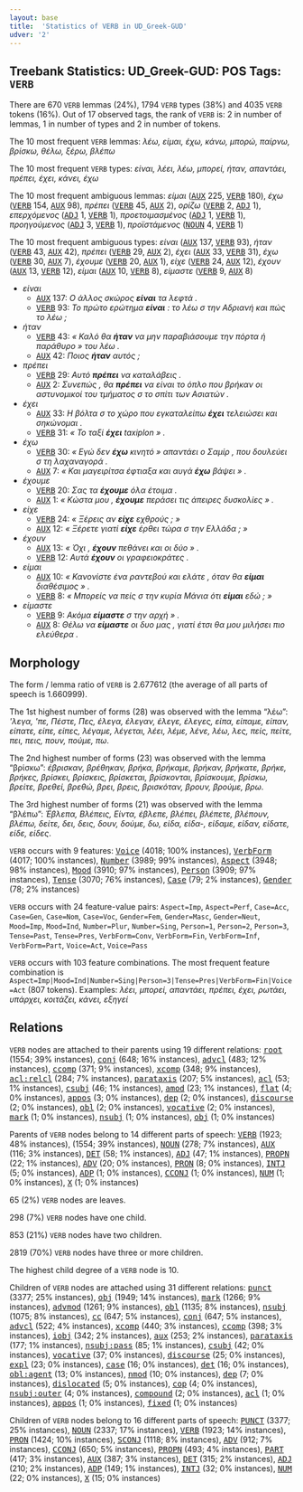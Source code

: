 ```yaml
---
layout: base
title:  'Statistics of VERB in UD_Greek-GUD'
udver: '2'
---
```


## Treebank Statistics: UD_Greek-GUD: POS Tags: `VERB`

There are 670 `VERB` lemmas (24%), 1794 `VERB` types (38%) and 4035 `VERB` tokens (16%).
Out of 17 observed tags, the rank of `VERB` is: 2 in number of lemmas, 1 in number of types and 2 in number of tokens.

The 10 most frequent `VERB` lemmas: <em>λέω, είμαι, έχω, κάνω, μπορώ, παίρνω, βρίσκω, θέλω, ξέρω, βλέπω</em>

The 10 most frequent `VERB` types:  <em>είναι, λέει, λέω, μπορεί, ήταν, απαντάει, πρέπει, έχει, κάνει, έχω</em>

The 10 most frequent ambiguous lemmas: <em>είμαι</em> (<tt><a href="el_gud-pos-AUX.html">AUX</a></tt> 225, <tt><a href="el_gud-pos-VERB.html">VERB</a></tt> 180), <em>έχω</em> (<tt><a href="el_gud-pos-VERB.html">VERB</a></tt> 154, <tt><a href="el_gud-pos-AUX.html">AUX</a></tt> 98), <em>πρέπει</em> (<tt><a href="el_gud-pos-VERB.html">VERB</a></tt> 45, <tt><a href="el_gud-pos-AUX.html">AUX</a></tt> 2), <em>ορίζω</em> (<tt><a href="el_gud-pos-VERB.html">VERB</a></tt> 2, <tt><a href="el_gud-pos-ADJ.html">ADJ</a></tt> 1), <em>επερχόμενος</em> (<tt><a href="el_gud-pos-ADJ.html">ADJ</a></tt> 1, <tt><a href="el_gud-pos-VERB.html">VERB</a></tt> 1), <em>προετοιμασμένος</em> (<tt><a href="el_gud-pos-ADJ.html">ADJ</a></tt> 1, <tt><a href="el_gud-pos-VERB.html">VERB</a></tt> 1), <em>προηγούμενος</em> (<tt><a href="el_gud-pos-ADJ.html">ADJ</a></tt> 3, <tt><a href="el_gud-pos-VERB.html">VERB</a></tt> 1), <em>προϊστάμενος</em> (<tt><a href="el_gud-pos-NOUN.html">NOUN</a></tt> 4, <tt><a href="el_gud-pos-VERB.html">VERB</a></tt> 1)

The 10 most frequent ambiguous types:  <em>είναι</em> (<tt><a href="el_gud-pos-AUX.html">AUX</a></tt> 137, <tt><a href="el_gud-pos-VERB.html">VERB</a></tt> 93), <em>ήταν</em> (<tt><a href="el_gud-pos-VERB.html">VERB</a></tt> 43, <tt><a href="el_gud-pos-AUX.html">AUX</a></tt> 42), <em>πρέπει</em> (<tt><a href="el_gud-pos-VERB.html">VERB</a></tt> 29, <tt><a href="el_gud-pos-AUX.html">AUX</a></tt> 2), <em>έχει</em> (<tt><a href="el_gud-pos-AUX.html">AUX</a></tt> 33, <tt><a href="el_gud-pos-VERB.html">VERB</a></tt> 31), <em>έχω</em> (<tt><a href="el_gud-pos-VERB.html">VERB</a></tt> 30, <tt><a href="el_gud-pos-AUX.html">AUX</a></tt> 7), <em>έχουμε</em> (<tt><a href="el_gud-pos-VERB.html">VERB</a></tt> 20, <tt><a href="el_gud-pos-AUX.html">AUX</a></tt> 1), <em>είχε</em> (<tt><a href="el_gud-pos-VERB.html">VERB</a></tt> 24, <tt><a href="el_gud-pos-AUX.html">AUX</a></tt> 12), <em>έχουν</em> (<tt><a href="el_gud-pos-AUX.html">AUX</a></tt> 13, <tt><a href="el_gud-pos-VERB.html">VERB</a></tt> 12), <em>είμαι</em> (<tt><a href="el_gud-pos-AUX.html">AUX</a></tt> 10, <tt><a href="el_gud-pos-VERB.html">VERB</a></tt> 8), <em>είμαστε</em> (<tt><a href="el_gud-pos-VERB.html">VERB</a></tt> 9, <tt><a href="el_gud-pos-AUX.html">AUX</a></tt> 8)


* <em>είναι</em>
  * <tt><a href="el_gud-pos-AUX.html">AUX</a></tt> 137: <em>Ο άλλος σκώρος <b>είναι</b> τα λεφτά .</em>
  * <tt><a href="el_gud-pos-VERB.html">VERB</a></tt> 93: <em>Το πρώτο ερώτημα <b>είναι</b> : το λέω σ την Αδριανή και πώς το λέω ;</em>
* <em>ήταν</em>
  * <tt><a href="el_gud-pos-VERB.html">VERB</a></tt> 43: <em>« Καλό θα <b>ήταν</b> να μην παραβιάσουμε την πόρτα ή παράθυρο » του λέω .</em>
  * <tt><a href="el_gud-pos-AUX.html">AUX</a></tt> 42: <em>Ποιος <b>ήταν</b> αυτός ;</em>
* <em>πρέπει</em>
  * <tt><a href="el_gud-pos-VERB.html">VERB</a></tt> 29: <em>Αυτό <b>πρέπει</b> να καταλάβεις .</em>
  * <tt><a href="el_gud-pos-AUX.html">AUX</a></tt> 2: <em>Συνεπώς , θα <b>πρέπει</b> να είναι το όπλο που βρήκαν οι αστυνομικοί του τμήματος σ το σπίτι των Ασιατών .</em>
* <em>έχει</em>
  * <tt><a href="el_gud-pos-AUX.html">AUX</a></tt> 33: <em>Η βόλτα σ το χώρο που εγκαταλείπω <b>έχει</b> τελειώσει και σηκώνομαι .</em>
  * <tt><a href="el_gud-pos-VERB.html">VERB</a></tt> 31: <em>« Το ταξί <b>έχει</b> taxiplon » .</em>
* <em>έχω</em>
  * <tt><a href="el_gud-pos-VERB.html">VERB</a></tt> 30: <em>« Εγώ δεν <b>έχω</b> κινητό » απαντάει ο Σαμίρ , που δουλεύει σ τη λαχαναγορά .</em>
  * <tt><a href="el_gud-pos-AUX.html">AUX</a></tt> 7: <em>« Και μαγειρίτσα έφτιαξα και αυγά <b>έχω</b> βάψει » .</em>
* <em>έχουμε</em>
  * <tt><a href="el_gud-pos-VERB.html">VERB</a></tt> 20: <em>Σας τα <b>έχουμε</b> όλα έτοιμα .</em>
  * <tt><a href="el_gud-pos-AUX.html">AUX</a></tt> 1: <em>« Κώστα μου , <b>έχουμε</b> περάσει τις άπειρες δυσκολίες » .</em>
* <em>είχε</em>
  * <tt><a href="el_gud-pos-VERB.html">VERB</a></tt> 24: <em>« Ξέρεις αν <b>είχε</b> εχθρούς ; »</em>
  * <tt><a href="el_gud-pos-AUX.html">AUX</a></tt> 12: <em>« Ξέρετε γιατί <b>είχε</b> έρθει τώρα σ την Ελλάδα ; »</em>
* <em>έχουν</em>
  * <tt><a href="el_gud-pos-AUX.html">AUX</a></tt> 13: <em>« Όχι , <b>έχουν</b> πεθάνει και οι δύο » .</em>
  * <tt><a href="el_gud-pos-VERB.html">VERB</a></tt> 12: <em>Αυτά <b>έχουν</b> οι γραφειοκράτες .</em>
* <em>είμαι</em>
  * <tt><a href="el_gud-pos-AUX.html">AUX</a></tt> 10: <em>« Κανονίστε ένα ραντεβού και ελάτε , όταν θα <b>είμαι</b> διαθέσιμος » .</em>
  * <tt><a href="el_gud-pos-VERB.html">VERB</a></tt> 8: <em>« Μπορείς να πείς σ την κυρία Μάνια ότι <b>είμαι</b> εδώ ; »</em>
* <em>είμαστε</em>
  * <tt><a href="el_gud-pos-VERB.html">VERB</a></tt> 9: <em>Ακόμα <b>είμαστε</b> σ την αρχή » .</em>
  * <tt><a href="el_gud-pos-AUX.html">AUX</a></tt> 8: <em>Θέλω να <b>είμαστε</b> οι δυο μας , γιατί έτσι θα μου μιλήσει πιο ελεύθερα .</em>

## Morphology

The form / lemma ratio of `VERB` is 2.677612 (the average of all parts of speech is 1.660999).

The 1st highest number of forms (28) was observed with the lemma “λέω”: <em>'λεγα, 'πε, Πέστε, Πες, έλεγα, έλεγαν, έλεγε, έλεγες, είπα, είπαμε, είπαν, είπατε, είπε, είπες, λέγαμε, λέγεται, λέει, λέμε, λένε, λέω, λες, πείς, πείτε, πει, πεις, πουν, πούμε, πω</em>.

The 2nd highest number of forms (23) was observed with the lemma “βρίσκω”: <em>έβρισκαν, βρέθηκαν, βρήκα, βρήκαμε, βρήκαν, βρήκατε, βρήκε, βρήκες, βρίσκει, βρίσκεις, βρίσκεται, βρίσκονται, βρίσκουμε, βρίσκω, βρείτε, βρεθεί, βρεθώ, βρει, βρεις, βρισκόταν, βρουν, βρούμε, βρω</em>.

The 3rd highest number of forms (21) was observed with the lemma “βλέπω”: <em>Έβλεπα, Βλέπεις, Είντα, έβλεπε, βλέπει, βλέπετε, βλέπουν, βλέπω, δείτε, δει, δεις, δουν, δούμε, δω, είδα, είδα-, είδαμε, είδαν, είδατε, είδε, είδες</em>.

`VERB` occurs with 9 features: <tt><a href="el_gud-feat-Voice.html">Voice</a></tt> (4018; 100% instances), <tt><a href="el_gud-feat-VerbForm.html">VerbForm</a></tt> (4017; 100% instances), <tt><a href="el_gud-feat-Number.html">Number</a></tt> (3989; 99% instances), <tt><a href="el_gud-feat-Aspect.html">Aspect</a></tt> (3948; 98% instances), <tt><a href="el_gud-feat-Mood.html">Mood</a></tt> (3910; 97% instances), <tt><a href="el_gud-feat-Person.html">Person</a></tt> (3909; 97% instances), <tt><a href="el_gud-feat-Tense.html">Tense</a></tt> (3070; 76% instances), <tt><a href="el_gud-feat-Case.html">Case</a></tt> (79; 2% instances), <tt><a href="el_gud-feat-Gender.html">Gender</a></tt> (78; 2% instances)

`VERB` occurs with 24 feature-value pairs: `Aspect=Imp`, `Aspect=Perf`, `Case=Acc`, `Case=Gen`, `Case=Nom`, `Case=Voc`, `Gender=Fem`, `Gender=Masc`, `Gender=Neut`, `Mood=Imp`, `Mood=Ind`, `Number=Plur`, `Number=Sing`, `Person=1`, `Person=2`, `Person=3`, `Tense=Past`, `Tense=Pres`, `VerbForm=Conv`, `VerbForm=Fin`, `VerbForm=Inf`, `VerbForm=Part`, `Voice=Act`, `Voice=Pass`

`VERB` occurs with 103 feature combinations.
The most frequent feature combination is `Aspect=Imp|Mood=Ind|Number=Sing|Person=3|Tense=Pres|VerbForm=Fin|Voice=Act` (807 tokens).
Examples: <em>λέει, μπορεί, απαντάει, πρέπει, έχει, ρωτάει, υπάρχει, κοιτάζει, κάνει, εξηγεί</em>


## Relations

`VERB` nodes are attached to their parents using 19 different relations: <tt><a href="el_gud-dep-root.html">root</a></tt> (1554; 39% instances), <tt><a href="el_gud-dep-conj.html">conj</a></tt> (648; 16% instances), <tt><a href="el_gud-dep-advcl.html">advcl</a></tt> (483; 12% instances), <tt><a href="el_gud-dep-ccomp.html">ccomp</a></tt> (371; 9% instances), <tt><a href="el_gud-dep-xcomp.html">xcomp</a></tt> (348; 9% instances), <tt><a href="el_gud-dep-acl-relcl.html">acl:relcl</a></tt> (284; 7% instances), <tt><a href="el_gud-dep-parataxis.html">parataxis</a></tt> (207; 5% instances), <tt><a href="el_gud-dep-acl.html">acl</a></tt> (53; 1% instances), <tt><a href="el_gud-dep-csubj.html">csubj</a></tt> (46; 1% instances), <tt><a href="el_gud-dep-amod.html">amod</a></tt> (23; 1% instances), <tt><a href="el_gud-dep-flat.html">flat</a></tt> (4; 0% instances), <tt><a href="el_gud-dep-appos.html">appos</a></tt> (3; 0% instances), <tt><a href="el_gud-dep-dep.html">dep</a></tt> (2; 0% instances), <tt><a href="el_gud-dep-discourse.html">discourse</a></tt> (2; 0% instances), <tt><a href="el_gud-dep-obl.html">obl</a></tt> (2; 0% instances), <tt><a href="el_gud-dep-vocative.html">vocative</a></tt> (2; 0% instances), <tt><a href="el_gud-dep-mark.html">mark</a></tt> (1; 0% instances), <tt><a href="el_gud-dep-nsubj.html">nsubj</a></tt> (1; 0% instances), <tt><a href="el_gud-dep-obj.html">obj</a></tt> (1; 0% instances)

Parents of `VERB` nodes belong to 14 different parts of speech: <tt><a href="el_gud-pos-VERB.html">VERB</a></tt> (1923; 48% instances),  (1554; 39% instances), <tt><a href="el_gud-pos-NOUN.html">NOUN</a></tt> (278; 7% instances), <tt><a href="el_gud-pos-AUX.html">AUX</a></tt> (116; 3% instances), <tt><a href="el_gud-pos-DET.html">DET</a></tt> (58; 1% instances), <tt><a href="el_gud-pos-ADJ.html">ADJ</a></tt> (47; 1% instances), <tt><a href="el_gud-pos-PROPN.html">PROPN</a></tt> (22; 1% instances), <tt><a href="el_gud-pos-ADV.html">ADV</a></tt> (20; 0% instances), <tt><a href="el_gud-pos-PRON.html">PRON</a></tt> (8; 0% instances), <tt><a href="el_gud-pos-INTJ.html">INTJ</a></tt> (5; 0% instances), <tt><a href="el_gud-pos-ADP.html">ADP</a></tt> (1; 0% instances), <tt><a href="el_gud-pos-CCONJ.html">CCONJ</a></tt> (1; 0% instances), <tt><a href="el_gud-pos-NUM.html">NUM</a></tt> (1; 0% instances), <tt><a href="el_gud-pos-X.html">X</a></tt> (1; 0% instances)

65 (2%) `VERB` nodes are leaves.

298 (7%) `VERB` nodes have one child.

853 (21%) `VERB` nodes have two children.

2819 (70%) `VERB` nodes have three or more children.

The highest child degree of a `VERB` node is 10.

Children of `VERB` nodes are attached using 31 different relations: <tt><a href="el_gud-dep-punct.html">punct</a></tt> (3377; 25% instances), <tt><a href="el_gud-dep-obj.html">obj</a></tt> (1949; 14% instances), <tt><a href="el_gud-dep-mark.html">mark</a></tt> (1266; 9% instances), <tt><a href="el_gud-dep-advmod.html">advmod</a></tt> (1261; 9% instances), <tt><a href="el_gud-dep-obl.html">obl</a></tt> (1135; 8% instances), <tt><a href="el_gud-dep-nsubj.html">nsubj</a></tt> (1075; 8% instances), <tt><a href="el_gud-dep-cc.html">cc</a></tt> (647; 5% instances), <tt><a href="el_gud-dep-conj.html">conj</a></tt> (647; 5% instances), <tt><a href="el_gud-dep-advcl.html">advcl</a></tt> (522; 4% instances), <tt><a href="el_gud-dep-xcomp.html">xcomp</a></tt> (440; 3% instances), <tt><a href="el_gud-dep-ccomp.html">ccomp</a></tt> (398; 3% instances), <tt><a href="el_gud-dep-iobj.html">iobj</a></tt> (342; 2% instances), <tt><a href="el_gud-dep-aux.html">aux</a></tt> (253; 2% instances), <tt><a href="el_gud-dep-parataxis.html">parataxis</a></tt> (177; 1% instances), <tt><a href="el_gud-dep-nsubj-pass.html">nsubj:pass</a></tt> (85; 1% instances), <tt><a href="el_gud-dep-csubj.html">csubj</a></tt> (42; 0% instances), <tt><a href="el_gud-dep-vocative.html">vocative</a></tt> (37; 0% instances), <tt><a href="el_gud-dep-discourse.html">discourse</a></tt> (25; 0% instances), <tt><a href="el_gud-dep-expl.html">expl</a></tt> (23; 0% instances), <tt><a href="el_gud-dep-case.html">case</a></tt> (16; 0% instances), <tt><a href="el_gud-dep-det.html">det</a></tt> (16; 0% instances), <tt><a href="el_gud-dep-obl-agent.html">obl:agent</a></tt> (13; 0% instances), <tt><a href="el_gud-dep-nmod.html">nmod</a></tt> (10; 0% instances), <tt><a href="el_gud-dep-dep.html">dep</a></tt> (7; 0% instances), <tt><a href="el_gud-dep-dislocated.html">dislocated</a></tt> (5; 0% instances), <tt><a href="el_gud-dep-cop.html">cop</a></tt> (4; 0% instances), <tt><a href="el_gud-dep-nsubj-outer.html">nsubj:outer</a></tt> (4; 0% instances), <tt><a href="el_gud-dep-compound.html">compound</a></tt> (2; 0% instances), <tt><a href="el_gud-dep-acl.html">acl</a></tt> (1; 0% instances), <tt><a href="el_gud-dep-appos.html">appos</a></tt> (1; 0% instances), <tt><a href="el_gud-dep-fixed.html">fixed</a></tt> (1; 0% instances)

Children of `VERB` nodes belong to 16 different parts of speech: <tt><a href="el_gud-pos-PUNCT.html">PUNCT</a></tt> (3377; 25% instances), <tt><a href="el_gud-pos-NOUN.html">NOUN</a></tt> (2337; 17% instances), <tt><a href="el_gud-pos-VERB.html">VERB</a></tt> (1923; 14% instances), <tt><a href="el_gud-pos-PRON.html">PRON</a></tt> (1424; 10% instances), <tt><a href="el_gud-pos-SCONJ.html">SCONJ</a></tt> (1118; 8% instances), <tt><a href="el_gud-pos-ADV.html">ADV</a></tt> (912; 7% instances), <tt><a href="el_gud-pos-CCONJ.html">CCONJ</a></tt> (650; 5% instances), <tt><a href="el_gud-pos-PROPN.html">PROPN</a></tt> (493; 4% instances), <tt><a href="el_gud-pos-PART.html">PART</a></tt> (417; 3% instances), <tt><a href="el_gud-pos-AUX.html">AUX</a></tt> (387; 3% instances), <tt><a href="el_gud-pos-DET.html">DET</a></tt> (315; 2% instances), <tt><a href="el_gud-pos-ADJ.html">ADJ</a></tt> (210; 2% instances), <tt><a href="el_gud-pos-ADP.html">ADP</a></tt> (149; 1% instances), <tt><a href="el_gud-pos-INTJ.html">INTJ</a></tt> (32; 0% instances), <tt><a href="el_gud-pos-NUM.html">NUM</a></tt> (22; 0% instances), <tt><a href="el_gud-pos-X.html">X</a></tt> (15; 0% instances)

